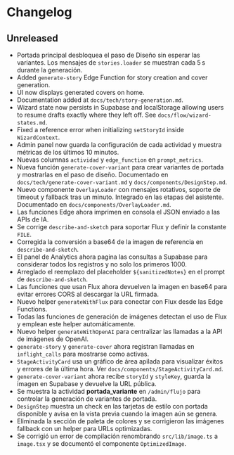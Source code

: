 # Changelog

## Unreleased
- Portada principal desbloquea el paso de Diseño sin esperar las variantes. Los mensajes de `stories.loader` se muestran cada 5 s durante la generación.
- Added `generate-story` Edge Function for story creation and cover generation.
- UI now displays generated covers on home.
- Documentation added at `docs/tech/story-generation.md`.
- Wizard state now persists in Supabase and localStorage allowing users to resume drafts exactly where they left off. See `docs/flow/wizard-states.md`.
- Fixed a reference error when initializing `setStoryId` inside `WizardContext`.
- Admin panel now guarda la configuración de cada actividad y muestra métricas de los últimos 10 minutos.
- Nuevas columnas `actividad` y `edge_function` en `prompt_metrics`.
- Nueva función `generate-cover-variant` para crear variantes de portada y mostrarlas en el paso de diseño. Documentado en `docs/tech/generate-cover-variant.md` y `docs/components/DesignStep.md`.
- Nuevo componente `OverlayLoader` con mensajes rotativos, soporte de timeout y fallback tras un minuto. Integrado en las etapas del asistente. Documentado en `docs/components/OverlayLoader.md`.
- Las funciones Edge ahora imprimen en consola el JSON enviado a las APIs de IA.
- Se corrige `describe-and-sketch` para soportar Flux y definir la constante `FILE`.
- Corregida la conversión a base64 de la imagen de referencia en `describe-and-sketch`.
- El panel de Analytics ahora pagina las consultas a Supabase para considerar todos los registros y no solo los primeros 1000.
- Arreglado el reemplazo del placeholder `${sanitizedNotes}` en el prompt de `describe-and-sketch`.
- Las funciones que usan Flux ahora devuelven la imagen en base64 para evitar errores CORS al descargar la URL firmada.
- Nuevo helper `generateWithFlux` para conectar con Flux desde las Edge Functions.
- Todas las funciones de generación de imágenes detectan el uso de Flux y emplean este helper automáticamente.
- Nuevo helper `generateWithOpenAI` para centralizar las llamadas a la API de imágenes de OpenAI.
- `generate-story` y `generate-cover` ahora registran llamadas en `inflight_calls` para mostrarse como activas.
- `StageActivityCard` usa un gráfico de área apilada para visualizar éxitos y errores de la última hora. Ver `docs/components/StageActivityCard.md`.
- `generate-cover-variant` ahora recibe `storyId` y `styleKey`, guarda la imagen en Supabase y devuelve la URL pública.
- Se muestra la actividad **portada_variante** en `/admin/flujo` para controlar la generación de variantes de portada.
- `DesignStep` muestra un check en las tarjetas de estilo con portada disponible y avisa en la vista previa cuando la imagen aún se genera.
- Eliminada la sección de paleta de colores y se corrigieron las imágenes fallback con un helper para URLs optimizadas.
- Se corrigió un error de compilación renombrando `src/lib/image.ts` a `image.tsx` y se documentó el componente `OptimizedImage`.
